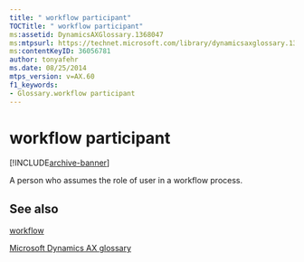 ```yaml
---
title: " workflow participant"
TOCTitle: " workflow participant"
ms:assetid: DynamicsAXGlossary.1368047
ms:mtpsurl: https://technet.microsoft.com/library/dynamicsaxglossary.1368047(v=AX.60)
ms:contentKeyID: 36056781
author: tonyafehr
ms.date: 08/25/2014
mtps_version: v=AX.60
f1_keywords:
- Glossary.workflow participant
---
```


# workflow participant


[!INCLUDE[archive-banner](includes/archive-banner.md)]

A person who assumes the role of user in a workflow process.

## See also

[workflow](workflow.md)

[Microsoft Dynamics AX glossary](glossary/microsoft-dynamics-ax-glossary.md)

  


